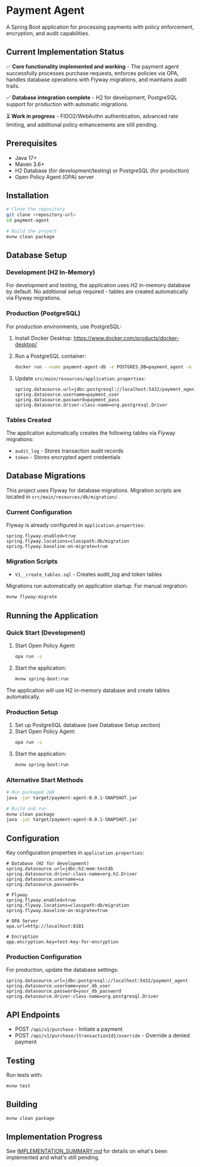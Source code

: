 # Payment Agent

A Spring Boot application for processing payments with policy enforcement, encryption, and audit capabilities.

## Current Implementation Status

✅ **Core functionality implemented and working** - The payment agent successfully processes purchase requests, enforces policies via OPA, handles database operations with Flyway migrations, and maintains audit trails.

✅ **Database integration complete** - H2 for development, PostgreSQL support for production with automatic migrations.

⏳ **Work in progress** - FIDO2/WebAuthn authentication, advanced rate limiting, and additional policy enhancements are still pending.

## Prerequisites

- Java 17+
- Maven 3.6+
- H2 Database (for development/testing) or PostgreSQL (for production)
- Open Policy Agent (OPA) server

## Installation

```bash
# Clone the repository
git clone <repository-url>
cd payment-agent

# Build the project
mvnw clean package
```

## Database Setup

### Development (H2 In-Memory)
For development and testing, the application uses H2 in-memory database by default. No additional setup required - tables are created automatically via Flyway migrations.

### Production (PostgreSQL)
For production environments, use PostgreSQL:

1. Install Docker Desktop: https://www.docker.com/products/docker-desktop/

2. Run a PostgreSQL container:
   ```bash
   docker run --name payment-agent-db -e POSTGRES_DB=payment_agent -e POSTGRES_USER=payment_user -e POSTGRES_PASSWORD=payment_pass -p 5432:5432 -d postgres:13-alpine
   ```

3. Update `src/main/resources/application.properties`:
   ```properties
   spring.datasource.url=jdbc:postgresql://localhost:5432/payment_agent
   spring.datasource.username=payment_user
   spring.datasource.password=payment_pass
   spring.datasource.driver-class-name=org.postgresql.Driver
   ```

### Tables Created
The application automatically creates the following tables via Flyway migrations:
- `audit_log` - Stores transaction audit records
- `token` - Stores encrypted agent credentials

## Database Migrations

This project uses Flyway for database migrations. Migration scripts are located in `src/main/resources/db/migration/`.

### Current Configuration
Flyway is already configured in `application.properties`:
```properties
spring.flyway.enabled=true
spring.flyway.locations=classpath:db/migration
spring.flyway.baseline-on-migrate=true
```

### Migration Scripts
- `V1__create_tables.sql` - Creates audit_log and token tables

Migrations run automatically on application startup. For manual migration:
```bash
mvnw flyway:migrate
```

## Running the Application

### Quick Start (Development)

1. Start Open Policy Agent:
   ```bash
   opa run -s
   ```

2. Start the application:
   ```bash
   mvnw spring-boot:run
   ```

The application will use H2 in-memory database and create tables automatically.

### Production Setup

1. Set up PostgreSQL database (see Database Setup section)
2. Start Open Policy Agent:
   ```bash
   opa run -s
   ```
3. Start the application:
   ```bash
   mvnw spring-boot:run
   ```

### Alternative Start Methods

```bash
# Run packaged JAR
java -jar target/payment-agent-0.0.1-SNAPSHOT.jar

# Build and run
mvnw clean package
java -jar target/payment-agent-0.0.1-SNAPSHOT.jar
```

## Configuration

Key configuration properties in `application.properties`:

```properties
# Database (H2 for development)
spring.datasource.url=jdbc:h2:mem:testdb
spring.datasource.driver-class-name=org.h2.Driver
spring.datasource.username=sa
spring.datasource.password=

# Flyway
spring.flyway.enabled=true
spring.flyway.locations=classpath:db/migration
spring.flyway.baseline-on-migrate=true

# OPA Server
opa.url=http://localhost:8181

# Encryption
app.encryption.key=test-key-for-encryption
```

### Production Configuration
For production, update the database settings:
```properties
spring.datasource.url=jdbc:postgresql://localhost:5432/payment_agent
spring.datasource.username=your_db_user
spring.datasource.password=your_db_password
spring.datasource.driver-class-name=org.postgresql.Driver
```

## API Endpoints

- POST `/api/v1/purchase` - Initiate a payment
- POST `/api/v1/purchase/{transactionId}/override` - Override a denied payment

## Testing

Run tests with:
```bash
mvnw test
```

## Building

```bash
mvnw clean package
```

## Implementation Progress

See [IMPLEMENTATION_SUMMARY.md](IMPLEMENTATION_SUMMARY.md) for details on what's been implemented and what's still pending.